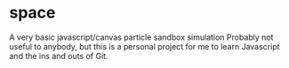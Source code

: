 # space
A very basic javascript/canvas particle sandbox simulation
Probably not useful to anybody, but this is a personal project for me to learn Javascript and the ins and outs of Git.
